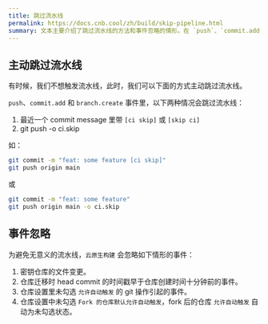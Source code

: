 ```yaml
---
title: 跳过流水线
permalink: https://docs.cnb.cool/zh/build/skip-pipeline.html
summary: 文本主要介绍了跳过流水线的方法和事件忽略的情形。在 `push`、`commit.add` 和 `branch.create` 事件中，当最近的一个提交信息包含 `[ci skip]` 或 `[skip ci]`，或者在 `git push` 命令中使用 `-o ci.skip` 参数时，可以主动跳过流水线；同时 `云原生构建` 会忽略密钥仓库的文件变更等特定情形下的事件，以避免无意义的流水线运行。
---
```


## 主动跳过流水线

有时候，我们不想触发流水线，此时，我们可以下面的方式主动跳过流水线。

`push`、`commit.add` 和 `branch.create` 事件里，以下两种情况会跳过流水线：

1. 最近一个 commit message 里带 `[ci skip]` 或 `[skip ci]`
2. git push -o ci.skip

如：

```bash
git commit -m "feat: some feature [ci skip]"
git push origin main
```

或

```bash
git commit -m "feat: some feature"
git push origin main -o ci.skip
```

## 事件忽略

为避免无意义的流水线，`云原生构建` 会忽略如下情形的事件：

1. 密钥仓库的文件变更。
1. 仓库迁移时 head commit 的时间戳早于仓库创建时间十分钟前的事件。
1. 仓库设置里未勾选 `允许自动触发` 的 git 操作引起的事件。
1. 仓库设置中未勾选 `Fork 的仓库默认允许自动触发`，fork 后的仓库 `允许自动触发` 自动为未勾选状态。

